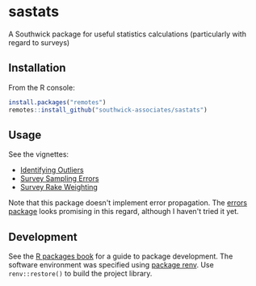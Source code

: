
# sastats

A Southwick package for useful statistics calculations (particularly with regard to surveys)

## Installation

From the R console:

```r
install.packages("remotes")
remotes::install_github("southwick-associates/sastats")
```

## Usage

See the vignettes:

- [Identifying Outliers](github-vignettes/outliers.md)
- [Survey Sampling Errors](github-vignettes/errors.md)
- [Survey Rake Weighting](github-vignettes/weight.md)

Note that this package doesn't implement error propagation. The [errors package](https://github.com/r-quantities/errors) looks promising in this regard, although I haven't tried it yet.

## Development

See the [R packages book](http://r-pkgs.had.co.nz/) for a guide to package development. The software environment was specified using [package renv](https://rstudio.github.io/renv/index.html). Use `renv::restore()` to build the project library.
